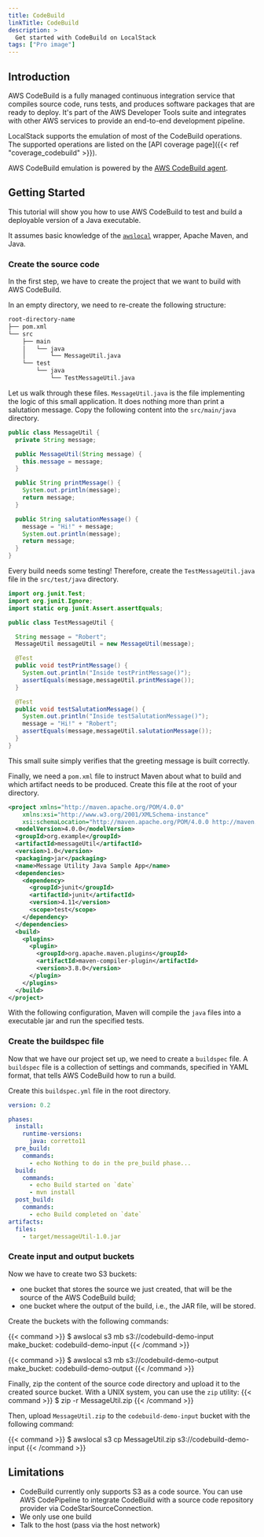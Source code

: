 ```yaml
---
title: CodeBuild
linkTitle: CodeBuild
description: >
  Get started with CodeBuild on LocalStack
tags: ["Pro image"]
---
```


## Introduction

AWS CodeBuild is a fully managed continuous integration service that compiles source code, runs tests, and produces software packages that are ready to deploy.
It's part of the AWS Developer Tools suite and integrates with other AWS services to provide an end-to-end development pipeline.

LocalStack supports the emulation of most of the CodeBuild operations.
The supported operations are listed on the [API coverage page]({{< ref "coverage_codebuild" >}}).

AWS CodeBuild emulation is powered by the [AWS CodeBuild agent](https://docs.aws.amazon.com/codebuild/latest/userguide/use-codebuild-agent.html).

## Getting Started

This tutorial will show you how to use AWS CodeBuild to test and build a deployable version of a Java executable.

It assumes basic knowledge of the [`awslocal`](https://github.com/localstack/awscli-local) wrapper, Apache Maven, and Java.

### Create the source code

In the first step, we have to create the project that we want to build with AWS CodeBuild.

In an empty directory, we need to re-create the following structure:

```bash
root-directory-name
├── pom.xml
└── src
    ├── main
    │   └── java
    │       └── MessageUtil.java
    └── test
        └── java
            └── TestMessageUtil.java
```

Let us walk through these files.
`MessageUtil.java` is the file implementing the logic of this small application.
It does nothing more than print a salutation message.
Copy the following content into the `src/main/java` directory.

```java
public class MessageUtil {
  private String message;

  public MessageUtil(String message) {
    this.message = message;
  }

  public String printMessage() {
    System.out.println(message);
    return message;
  }

  public String salutationMessage() {
    message = "Hi!" + message;
    System.out.println(message);
    return message;
  }
}
```

Every build needs some testing!
Therefore, create the `TestMessageUtil.java` file in the `src/test/java` directory.

```java
import org.junit.Test;
import org.junit.Ignore;
import static org.junit.Assert.assertEquals;

public class TestMessageUtil {

  String message = "Robert";    
  MessageUtil messageUtil = new MessageUtil(message);

  @Test
  public void testPrintMessage() {      
    System.out.println("Inside testPrintMessage()");
    assertEquals(message,messageUtil.printMessage());
  }

  @Test
  public void testSalutationMessage() {
    System.out.println("Inside testSalutationMessage()");
    message = "Hi!" + "Robert";
    assertEquals(message,messageUtil.salutationMessage());
  }
}
```

This small suite simply verifies that the greeting message is built correctly.

Finally, we need a `pom.xml` file to instruct Maven about what to build and which artifact needs to be produced.
Create this file at the root of your directory.

```xml
<project xmlns="http://maven.apache.org/POM/4.0.0" 
    xmlns:xsi="http://www.w3.org/2001/XMLSchema-instance"
    xsi:schemaLocation="http://maven.apache.org/POM/4.0.0 http://maven.apache.org/maven-v4_0_0.xsd">
  <modelVersion>4.0.0</modelVersion>
  <groupId>org.example</groupId>
  <artifactId>messageUtil</artifactId>
  <version>1.0</version>
  <packaging>jar</packaging>
  <name>Message Utility Java Sample App</name>
  <dependencies>
    <dependency>
      <groupId>junit</groupId>
      <artifactId>junit</artifactId>
      <version>4.11</version>
      <scope>test</scope>
    </dependency>
  </dependencies>
  <build>
    <plugins>
      <plugin>
        <groupId>org.apache.maven.plugins</groupId>
        <artifactId>maven-compiler-plugin</artifactId>
        <version>3.8.0</version>
      </plugin>
    </plugins>
  </build>
</project>
```

With the following configuration, Maven will compile the `java` files into a executable jar and run the specified tests.

### Create the buildspec file

Now that we have our project set up, we need to create a `buildspec` file.
A `buildspec` file is a collection of settings and commands, specified in YAML format, that tells AWS CodeBuild how to run a build.

Create this `buildspec.yml` file in the root directory.

```yaml
version: 0.2

phases:
  install:
    runtime-versions:
      java: corretto11
  pre_build:
    commands:
      - echo Nothing to do in the pre_build phase...
  build:
    commands:
      - echo Build started on `date`
      - mvn install
  post_build:
    commands:
      - echo Build completed on `date`
artifacts:
  files:
    - target/messageUtil-1.0.jar
```

### Create input and output buckets

Now we have to create two S3 buckets:
- one bucket that stores the source we just created, that will be the source of the AWS CodeBuild build;
- one bucket where the output of the build, i.e., the JAR file, will be stored.

Create the buckets with the following commands:

{{< command >}}
$ awslocal s3 mb s3://codebuild-demo-input
<disable-copy>
make_bucket: codebuild-demo-input
{{< /command >}}

{{< command >}}
$ awslocal s3 mb s3://codebuild-demo-output
<disable-copy>
make_bucket: codebuild-demo-output
{{< /command >}}

Finally, zip the content of the source code directory and upload it to the created source bucket.
With a UNIX system, you can use the `zip` utility:
{{< command >}}
$ zip -r MessageUtil.zip <source-directory>
{{< /command >}}

Then, upload `MessageUtil.zip` to the `codebuild-demo-input` bucket with the following command:

{{< command >}}
$ awslocal s3 cp MessageUtil.zip s3://codebuild-demo-input
{{< /command >}}

## Limitations

- CodeBuild currently only supports S3 as a code source.
You can use AWS CodePipeline to integrate CodeBuild with a source code repository provider via CodeStarSourceConnection.
- We only use one build
- Talk to the host (pass via the host network)
